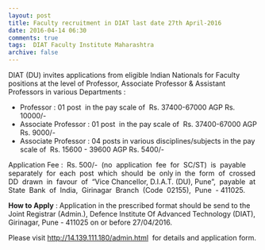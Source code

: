 ```yaml
---
layout: post
title: Faculty recruitment in DIAT last date 27th April-2016   
date: 2016-04-14 06:30
comments: true
tags:  DIAT Faculty Institute Maharashtra 
archive: false
---
```

DIAT (DU) invites applications from eligible Indian Nationals for Faculty positions at the level of Professor, Associate Professor & Assistant Professors in various Departments :

- Professor : 01 post  in the pay scale of  Rs. 37400-67000 AGP Rs. 10000/- 
- Associate Professor : 01 post  in the pay scale of  Rs. 37400-67000 AGP Rs. 9000/- 
- Associate Professor : 04 posts in various disciplines/subjects in the pay scale of  Rs. 15600 - 39600 AGP Rs. 5400/- 



Application Fee :  Rs. 500/-  (no  application  fee  for  SC/ST)  is  payable  separately  for  each  post  which  should  be  only in  the  form  of  crossed  DD  drawn  in  favour  of  “Vice Chancellor, D.I.A.T. (DU), Pune”,  payable  at  State  Bank  of  India,  Girinagar  Branch  (Code  02155),  Pune  -
411025.  

**How to Apply** : Application in the prescribed format should be send to the Joint Registrar (Admin.), Defence Institute Of Advanced Technology (DIAT), Girinagar, Pune - 411025 on or before 27/04/2016. 

Please visit <http://14.139.111.180/admin.html>  for details and application form. 